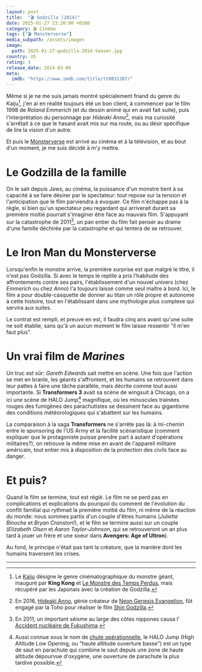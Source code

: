 ```yaml
---
layout: post
title:  "🎬 Godzilla (2014)"
date: 2025-01-27 23:20:00 +0100
category: 🎬 Cinéma
tags: ["🎬 Monsterverse"]
media_subpath: /assets/images
image:
  path: 2025-01-27-godzilla-2014-teaser.jpg
country: US
rating: 3
release_date: 2014-03-08
meta:
  imdb: "https://www.imdb.com/title/tt0831387/"
---
```


Même si je ne me suis jamais montré spécialement friand du genre du Kaiju[^1], j'en ai en réalité toujours été un bon client, à commencer par le film 1998 de *Roland Emmerich* (et du dessin animé qui en avait fait suite), puis l'interprétation du personnage par *Hideaki Anno*[^2], mais ma curiosité s'arrêtait à ce que le hasard avait mis sur ma route, ou au désir spécifique de lire la vision d'un autre.

Et puis le [Monsterverse](/tags/monsterverse/) est arrivé au cinéma et à la télévision, et au bout d'un moment, je me suis décidé à m'y mettre.

# Le Godzilla de la famille

On le sait depuis Jaws, au cinéma, la puissance d'un monstre tient à sa capacité à se faire désirer par le spectateur: tout repose sur la tension et l'anticipation que le film parviendra à évoquer. Ce film n'échappe pas à la règle, si bien qu'un spectateur peu regardant qui arriverait durant sa première moitié pourrait s'imaginer être face au mauvais film. S'appuyant sur la catastrophe de 2011[^3], un pan entier du film fait penser au drame d'une famille déchirée par la catastrophe et qui tentera de se retrouver.

# Le Iron Man du Monsterverse

Lorsqu'enfin le monstre arrive, la première surprise est que malgré le titre, il n'est pas Godzilla. Si avec le temps le reptile a pris l'habitude des affrontements contre ses pairs, l'établissement d'un nouvel univers (chez *Emmerich* ou chez *Anno*) l'a toujours laissé comme seul maître à bord. Ici, le film a pour double-casquette de donner au titan un rôle propre et autonome à cette histoire, tout en l'établissant dans une mythologie plus complexe qui servira aux suites.

Le contrat est rempli, et preuve en est, il faudra cinq ans avant qu'une suite ne soit établie, sans qu'à un aucun moment le film laisse ressentir "il m'en faut plus".

# Un vrai film de *Marines*

Un truc est sûr: *Gareth Edwards* sait mettre en scène. Une fois que l'action se met en branle, les géants s'affrontent, et les humains se retrouvent dans leur pattes à faire une tâche parallèle, mais décrite comme tout aussi importante. Si **Transformers 3** avait sa scène de wingsuit à Chicago, on a ici une scène de HALO Jump[^4] magnifique, où les minuscules trainées rouges des fumigènes des parachutistes se dessinent face au gigantisme des conditions météorologiques qui s'abattent sur les humains.

La comparaison à la saga **Transformers** ne s'arrête pas là: à mi-chemin entre le sponsoring de l'US Army et la facilité scénaristique (comment expliquer que le protagoniste puisse prendre part à autant d'opérations militaires?), on retrouve la même mise en avant de l'appareil militaire américain, tout entier mis à disposition de la protection des civils face au danger.

# Et puis?

Quand le film se termine, tout est réglé. Le film ne se perd pas en complications et explications du pourquoi du comment de l'évolution du conflit familial qui rythmait la première moitié du film, ni même de la réaction du monde: nous sommes partis d'un couple d'êtres humains (*Juliette Binoche* et *Bryan Cranston*!), et le film se termine aussi sur un couple (*Elizabeth Olsen* et *Aaron Taylor-Johnson*, qui se retrouveront un an plus tard à jouer un frère et une soeur dans **Avengers: Age of Ultron**).

Au fond, le principe n'était pas tant la créature, que la manière dont les humains traversent les crises.

* * *
[^1]: Le [<i class="fab fa-wikipedia-w"></i> Kaiju](https://fr.wikipedia.org/wiki/Kaij%C5%AB) désigne le genre cinématographique du monstre géant, inauguré par **King Kong** et [<i class="fab fa-wikipedia-w"></i> Le Monstre des Temps Perdus](https://fr.wikipedia.org/wiki/Le_Monstre_des_temps_perdus), mais récupéré par les Japonais avec la création de Godzilla.
[^2]: En 2016, [<i class="fab fa-wikipedia-w"></i> Hideaki Anno](https://fr.wikipedia.org/wiki/Hideaki_Anno), génie créateur de [<i class="fab fa-wikipedia-w"></i> Neon Genesis Evangelion](https://fr.wikipedia.org/wiki/Neon_Genesis_Evangelion), fût engagé par la Toho pour réaliser le film [<i class="fab fa-wikipedia-w"></i> Shin Godzilla](https://fr.wikipedia.org/wiki/Godzilla_Resurgence).
[^3]: En 2011, un important séisme au large des côtes nippones causa l'[<i class="fab fa-wikipedia-w"></i> Accident nucléaire de Fukushima](https://fr.wikipedia.org/wiki/Accident_nucl%C3%A9aire_de_Fukushima).
[^4]: Aussi connue sous le nom de [<i class="fab fa-wikipedia-w"></i> chute opérationnelle](https://fr.wikipedia.org/wiki/Chute_op%C3%A9rationnelle), le HALO Jump (High Altitude Low Opening, ou "haute altitude ouverture basse") est un type de saut en parachute qui combine le saut depuis une zone de haute altitude dépourvue d'oxygène, une ouverture de parachute la plus tardive possible.
